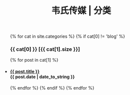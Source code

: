 ﻿---
layout: default
title: "韦氏传媒 | 分类"
---

<ul class="list-unstyled">
{% for cat in site.categories %} 
  {% if cat[0] != 'blog' %} 
     <a name="{{ cat[0] }}"></a>
     <h3>{{ cat[0] }} [{{ cat[1].size }}]</h3> 
     {% for post in cat[1] %} 
       <li>
         <h4>
           <a href="{{ post.url }}">{{ post.title }}</a>
           <div class="post-date"><span class="glyphicon glyphicon-time"></span> {{ post.date | date_to_string }} </div>
         </h4>
       </li>           
	   {% endfor %} 
   {% endif %} 
{% endfor %} 
</ul>
